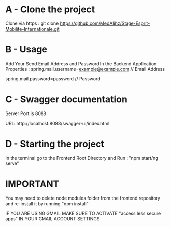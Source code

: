 # A - Clone the project #
 Clone via https : git clone https://github.com/MedAlihz/Stage-Esprit-Mobilite-Internationale.git
# B - Usage #
Add Your Send Email Address and Password In the Backend Application Properties :
spring.mail.username=example@example.com // Email Address 

spring.mail.password=password // Password 

# C - Swagger documentation #
Server Port is 8088

URL: http://localhost:8088/swagger-ui/index.html

# D - Starting the project #
In the terminal go to the Frontend Root Directory and Run : "npm start/ng serve"
# IMPORTANT #
You may need to delete node modules folder from the frontend repository and re-install it by running "npm install"

IF YOU ARE USING GMAIL MAKE SURE TO ACTIVATE "access less secure apps" IN YOUR GMAIL ACCOUNT SETTINGS
